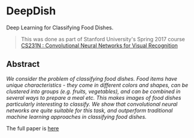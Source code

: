 # DeepDish

Deep Learning for Classifying Food Dishes.

> This was done as part of Stanford University's Spring 2017 course [CS231N : Convolutional Neural Networks for Visual Recognition](http://cs231n.stanford.edu/index.html)

## Abstract

*We consider the problem of classifying food dishes. Food items have unique characteristics - they come in different colors and shapes, can be clustered into groups (e.g. fruits, vegetables), and can be combined in several ways to prepare a meal etc. This makes images of food dishes particularly interesting to classify. We show that convolutional neural networks are quite suitable for this task, and outperform traditional machine learning approaches in classifying food dishes.*

The full paper is [here](deepdish.pdf)
